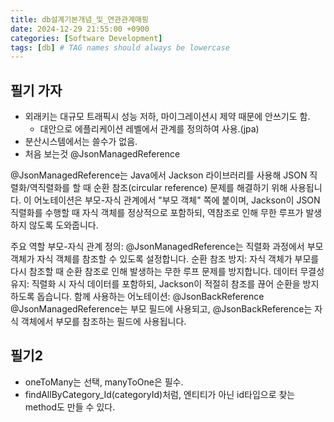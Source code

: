 ```yaml
---
title: db설계기본개념_및_연관관계매핑
date: 2024-12-29 21:55:00 +0900
categories: [Software Development]
tags: [db] # TAG names should always be lowercase
---
```


## 필기 가자
* 외래키는 대규모 트래픽시 성능 저하, 마이그레이션시 제약 때문에 안쓰기도 함.
  * 대안으로 에플리케이션 레벨에서 관계를 정의하여 사용.(jpa)
* 분산시스템에서는 쓸수가 없음.
* 처음 보는것   @JsonManagedReference

@JsonManagedReference는 Java에서 Jackson 라이브러리를 사용해 JSON 직렬화/역직렬화를 할 때 순환 참조(circular reference) 문제를 해결하기 위해 사용됩니다. 이 어노테이션은 부모-자식 관계에서 "부모 객체" 쪽에 붙이며, Jackson이 JSON 직렬화를 수행할 때 자식 객체를 정상적으로 포함하되, 역참조로 인해 무한 루프가 발생하지 않도록 도와줍니다.

주요 역할
부모-자식 관계 정의: @JsonManagedReference는 직렬화 과정에서 부모 객체가 자식 객체를 참조할 수 있도록 설정합니다.
순환 참조 방지: 자식 객체가 부모를 다시 참조할 때 순환 참조로 인해 발생하는 무한 루프 문제를 방지합니다.
데이터 무결성 유지: 직렬화 시 자식 데이터를 포함하되, Jackson이 적절히 참조를 끊어 순환을 방지하도록 돕습니다.
함께 사용하는 어노테이션: @JsonBackReference
@JsonManagedReference는 부모 필드에 사용되고,
@JsonBackReference는 자식 객체에서 부모를 참조하는 필드에 사용됩니다.

## 필기2
* oneToMany는 선택, manyToOne은 필수.
* findAllByCategory_Id(categoryId)처럼, 엔티티가 아닌 id타입으로 찾는 method도 만들 수 있다.
